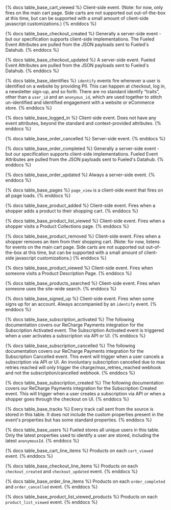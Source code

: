 {% docs table_base_cart_viewed %}
    Client-side event. (Note: for now, only fires on the main cart page. Side carts are not supported out out-of-the-box at this time, but can be supported with a small amount of client-side javascript customizations.)
{% enddocs %}

{% docs table_base_checkout_created %}
    Generally a server-side event - but our specification supports client-side implementations. The Fueled Event Attributes are pulled from the JSON payloads sent to Fueled's Datahub.
{% enddocs %}

{% docs table_base_checkout_updated %}
    A server-side event. Fueled Event Attributes are pulled from the JSON payloads sent to Fueled's Datahub.
{% enddocs %}

{% docs table_base_identifies %}
    `identify` events fire whenever a user is identified on a website by providing PII. This can happen at checkout, log in, a newsletter sign-up, and so forth. There are no standard identify “traits”, other than a `user_id` and an `anonyous_id`, which are used together to stitch un-identified and identified engagement with a website or eCommerce store.
{% enddocs %}

{% docs table_base_logged_in %}
    Client-side event. Does not have any event attributes, beyond the standard and context-provided attributes.
{% enddocs %}

{% docs table_base_order_cancelled %}
    Server-side event.
{% enddocs %}

{% docs table_base_order_completed %}
    Generally a server-side event - but our specification supports client-side implementations. Fueled Event Attributes are pulled from the JSON payloads sent to Fueled's Datahub.
{% enddocs %}

{% docs table_base_order_updated %}
    Always a server-side event.
{% enddocs %}

{% docs table_base_pages %}
    `page_view` is a client-side event that fires on all page loads.
{% enddocs %}

{% docs table_base_product_added %}
    Client-side event. Fires when a shopper adds a product to their shopping cart.
{% enddocs %}

{% docs table_base_product_list_viewed %}
    Client-side event. Fires when a shopper visits a Product Collections page.
{% enddocs %}

{% docs table_base_product_removed %}
    Client-side event. Fires when a shopper removes an item from their shopping cart. (Note: for now, listens for events on the main cart page. Side carts are not supported out out-of-the-box at this time, but can be supported with a small amount of client-side javascript customizations.)
{% enddocs %}

{% docs table_base_product_viewed %}
    Client-side event. Fires when someone visits a Product Description Page.
{% enddocs %}

{% docs table_base_products_searched %}
    Client-side event. Fires when someone uses the site-wide search.
{% enddocs %}

{% docs table_base_signed_up %}
    Client-side event. Fires when some signs up for an account. Always accompanied by an `identify` event.
{% enddocs %}

{% docs table_base_subscription_activated %}
    The following documentation covers our ReCharge Payments integration for the Subscription Activated event. The Subscription Activated event is triggered when a user activates a subscription via API or UI.
{% enddocs %}

{% docs table_base_subscription_cancelled %}
    The following documentation covers our ReCharge Payments integration for the Subscription Cancelled event. This event will trigger when a user cancels a subscription via API or UI. An involuntary subscription cancelled due to max retries reached will only trigger the charge/max_retries_reached webhook and not the subscription/cancelled webhook.
{% enddocs %}

{% docs table_base_subscription_created %}
    The following documentation covers our ReCharge Payments integration for the Subscription Created event. This will trigger when a user creates a subscription via API or when a shopper goes through the checkout on UI.
{% enddocs %}

{% docs table_base_tracks %}
    Every track call sent from the source is stored in this table. It does not include the custom properties present in the event's properties but has some standard properties.
{% enddocs %}

{% docs table_base_users %}
    Fueled stores all unique users in this table. Only the latest properties used to identify a user are stored, including the latest `anonymousId`.
{% enddocs %}

{% docs table_base_cart_line_items %}
    Products on each `cart_viewed` event.
{% enddocs %}

{% docs table_base_checkout_line_items %}
    Products on each `checkout_created` and `checkout_updated` event.
{% enddocs %}

{% docs table_base_order_line_items %}
    Products on each `order_completed` and `order_cancelled` event.
{% enddocs %}

{% docs table_base_product_list_viewed_products %}
    Products on each `product_list_viewed` event.
{% enddocs %}